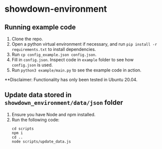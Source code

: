 # showdown-environment

## Running example code

1. Clone the repo.
1. Open a python virtual environment if necessary, and run `pip install -r requirements.txt` to install dependencies.
1. Run `cp config_example.json config.json`.
1. Fill in `config.json`. Inspect code in `example` folder to see how `config.json` is used.
1. Run `python3 example/main.py` to see the example code in action.

**Disclaimer: Functionality has only been tested in Ubuntu 20.04.

## Update data stored in `showdown_environment/data/json` folder

1. Ensure you have Node and npm installed.
1. Run the following code:
    ```
    cd scripts
    npm i
    cd ..
    node scripts/update_data.js
    ```
